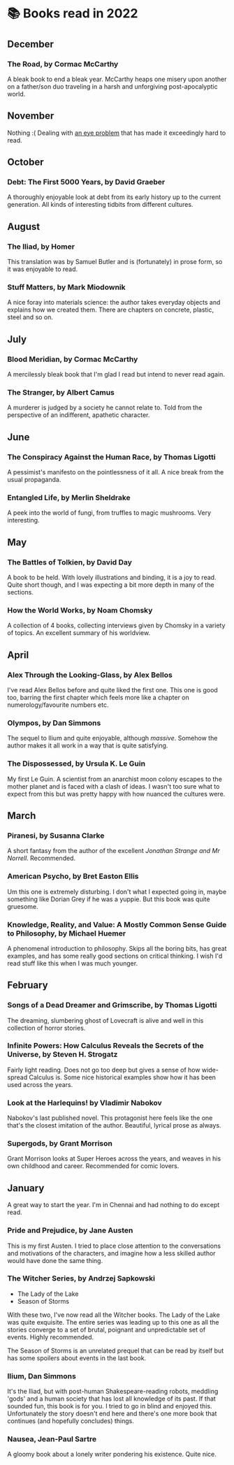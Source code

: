 # 📚 Books read in 2022

## December

### The Road, by Cormac McCarthy

A bleak book to end a bleak year. McCarthy heaps one misery upon another on a 
father/son duo traveling in a harsh and unforgiving post-apocalyptic world.

## November

Nothing :( Dealing with 
[an eye problem](https://en.wikipedia.org/wiki/Central_serous_chorioretinopathy) 
that has made it exceedingly hard to read.

## October

### Debt: The First 5000 Years, by David Graeber

A thoroughly enjoyable look at debt from its early history up to the current
generation. All kinds of interesting tidbits from different cultures.

## August

### The Iliad, by Homer

This translation was by Samuel Butler and is (fortunately) in prose form, so it
was enjoyable to read.

### Stuff Matters, by Mark Miodownik

A nice foray into materials science: the author takes everyday objects and
explains how we created them. There are chapters on concrete, plastic, steel
and so on.

## July

### Blood Meridian, by Cormac McCarthy

A mercilessly bleak book that I'm glad I read but intend to never read again.

### The Stranger, by Albert Camus

A murderer is judged by a society he cannot relate to. Told from the perspective of an indifferent,
apathetic character.

### 

## June

### The Conspiracy Against the Human Race, by Thomas Ligotti

A pessimist's manifesto on the pointlessness of it all. A nice break from the
usual propaganda.

### Entangled Life, by Merlin Sheldrake

A peek into the world of fungi, from truffles to magic mushrooms. Very
interesting.

## May

### The Battles of Tolkien, by David Day

A book to be held. With lovely illustrations and binding, it is a joy to read.
Quite short though, and I was expecting a bit more depth in many of the
sections.

### How the World Works, by Noam Chomsky

A collection of 4 books, collecting interviews given by Chomsky in a variety of
topics. An excellent summary of his worldview.

## April

### Alex Through the Looking-Glass, by Alex Bellos 

I've read Alex Bellos before and quite liked the first one. This one is good
too, barring the first chapter which feels more like a chapter on
numerology/favourite numbers etc.

### Olympos, by Dan Simmons

The sequel to Ilium and quite enjoyable, although *massive*. Somehow the author
makes it all work in a way that is quite satisfying.

### The Dispossessed, by Ursula K. Le Guin

My first Le Guin. A scientist from an anarchist moon colony escapes to the
mother planet and is faced with a clash of ideas. I wasn't too sure what to
expect from this but was pretty happy with how nuanced the cultures were.

## March

### Piranesi, by Susanna Clarke

A short fantasy from the author of the excellent *Jonathan Strange and Mr
Norrell*. Recommended.

### American Psycho, by Bret Easton Ellis

Um this one is extremely disturbing. I don't what I expected going in, maybe
something like Dorian Grey if he was a yuppie. But this book was quite
gruesome.

### Knowledge, Reality, and Value: A Mostly Common Sense Guide to Philosophy, by Michael Huemer

A phenomenal introduction to philosophy. Skips all the boring bits, has great
examples, and has some really good sections on critical thinking. I wish I'd
read stuff like this when I was much younger.

## February

### Songs of a Dead Dreamer and Grimscribe, by Thomas Ligotti

The dreaming, slumbering ghost of Lovecraft is alive and well in this
collection of horror stories.

### Infinite Powers: How Calculus Reveals the Secrets of the Universe, by Steven H. Strogatz

Fairly light reading. Does not go too deep but gives a sense of how wide-spread
Calculus is. Some nice historical examples show how it has been used across the
years.

### Look at the Harlequins! by Vladimir Nabokov

Nabokov's last published novel. This protagonist here feels like the one that's
the closest imitation of the author. Beautiful, lyrical prose as always.

### Supergods, by Grant Morrison

Grant Morrison looks at Super Heroes across the years, and weaves in his own
childhood and career. Recommended for comic lovers.

## January

A great way to start the year. I'm in Chennai and had nothing to do except read.

### Pride and Prejudice, by Jane Austen

This is my first Austen. I tried to place close attention to the conversations
and motivations of the characters, and imagine how a less skilled author would
have done the same thing.

### The Witcher Series, by Andrzej Sapkowski

- The Lady of the Lake
- Season of Storms

With these two, I've now read all the Witcher books. The Lady of the Lake was quite exquisite. The
entire series was leading up to this one as all the stories converge to a set of brutal, poignant
and unpredictable set of events. Highly recommended.

The Season of Storms is an unrelated prequel that can be read by itself but has some spoilers about
events in the last book.

### Ilium, Dan Simmons

It's the Iliad, but with post-human Shakespeare-reading robots, meddling 'gods' and a human society
that has lost all knowledge of its past. If that sounded fun, this book is for you. I tried to go in
blind and enjoyed this. Unfortunately the story doesn't end here and there's one more book that
continues (and hopefully concludes) things.

### Nausea, Jean-Paul Sartre

A gloomy book about a lonely writer pondering his existence. Quite nice.
